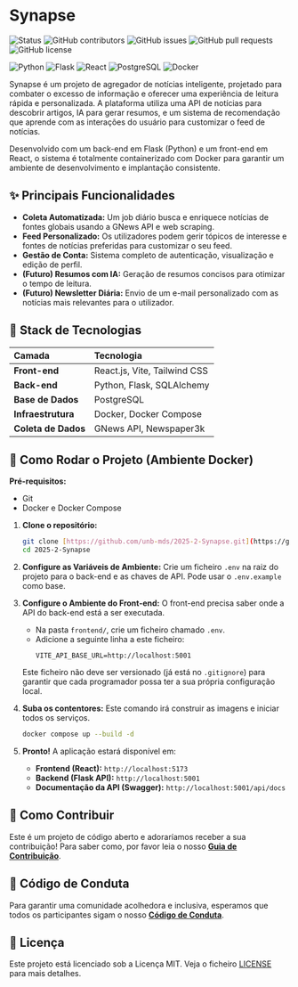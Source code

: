 # Synapse

![Status](https://img.shields.io/badge/status-em%20desenvolvimento-yellow.svg)
![GitHub contributors](https://img.shields.io/github/contributors/unb-mds/2025-2-Synapse.svg)
![GitHub issues](https://img.shields.io/github/issues/unb-mds/2025-2-Synapse.svg)
![GitHub pull requests](https://img.shields.io/github/issues-pr/unb-mds/2025-2-Synapse.svg)
![GitHub license](https://img.shields.io/github/license/unb-mds/2025-2-Synapse.svg)

![Python](https://img.shields.io/badge/Python-3776AB.svg?logo=python&logoColor=white)
![Flask](https://img.shields.io/badge/Flask-000000.svg?logo=flask&logoColor=white)
![React](https://img.shields.io/badge/React-20232A.svg?logo=react&logoColor=61DAFB)
![PostgreSQL](https://img.shields.io/badge/PostgreSQL-4169E1.svg?logo=postgresql&logoColor=white)
![Docker](https://img.shields.io/badge/Docker-2496ED.svg?logo=docker&logoColor=white)

Synapse é um projeto de agregador de notícias inteligente, projetado para combater o excesso de informação e oferecer uma experiência de leitura rápida e personalizada. A plataforma utiliza uma API de notícias para descobrir artigos, IA para gerar resumos, e um sistema de recomendação que aprende com as interações do usuário para customizar o feed de notícias.

Desenvolvido com um back-end em Flask (Python) e um front-end em React, o sistema é totalmente containerizado com Docker para garantir um ambiente de desenvolvimento e implantação consistente.

## ✨ Principais Funcionalidades

* **Coleta Automatizada:** Um job diário busca e enriquece notícias de fontes globais usando a GNews API e web scraping.
* **Feed Personalizado:** Os utilizadores podem gerir tópicos de interesse e fontes de notícias preferidas para customizar o seu feed.
* **Gestão de Conta:** Sistema completo de autenticação, visualização e edição de perfil.
* **(Futuro) Resumos com IA:** Geração de resumos concisos para otimizar o tempo de leitura.
* **(Futuro) Newsletter Diária:** Envio de um e-mail personalizado com as notícias mais relevantes para o utilizador.

## 🚀 Stack de Tecnologias

| Camada | Tecnologia |
| :--- | :--- |
| **Front-end** | React.js, Vite, Tailwind CSS |
| **Back-end** | Python, Flask, SQLAlchemy |
| **Base de Dados** | PostgreSQL |
| **Infraestrutura** | Docker, Docker Compose |
| **Coleta de Dados**| GNews API, Newspaper3k |

## 🏁 Como Rodar o Projeto (Ambiente Docker)

**Pré-requisitos:**
* Git
* Docker e Docker Compose

1.  **Clone o repositório:**
    ```sh
    git clone [https://github.com/unb-mds/2025-2-Synapse.git](https://github.com/unb-mds/2025-2-Synapse.git)
    cd 2025-2-Synapse
    ```

2.  **Configure as Variáveis de Ambiente:**
    Crie um ficheiro `.env` na raiz do projeto para o back-end e as chaves de API. Pode usar o `.env.example` como base.

3.  **Configure o Ambiente do Front-end:**
    O front-end precisa saber onde a API do back-end está a ser executada.
    * Na pasta `frontend/`, crie um ficheiro chamado `.env`.
    * Adicione a seguinte linha a este ficheiro:
        ```env
        VITE_API_BASE_URL=http://localhost:5001
        ```
    Este ficheiro não deve ser versionado (já está no `.gitignore`) para garantir que cada programador possa ter a sua própria configuração local.

4.  **Suba os contentores:**
    Este comando irá construir as imagens e iniciar todos os serviços.
    ```sh
    docker compose up --build -d
    ```

5.  **Pronto!** A aplicação estará disponível em:
    * **Frontend (React):** `http://localhost:5173`
    * **Backend (Flask API):** `http://localhost:5001`
    * **Documentação da API (Swagger):** `http://localhost:5001/api/docs`

## 🤝 Como Contribuir
Este é um projeto de código aberto e adoraríamos receber a sua contribuição! Para saber como, por favor leia o nosso **[Guia de Contribuição](CONTRIBUTING.md)**.

## 📜 Código de Conduta
Para garantir uma comunidade acolhedora e inclusiva, esperamos que todos os participantes sigam o nosso **[Código de Conduta](CODE_OF_CONDUCT.md)**.

## 📄 Licença
Este projeto está licenciado sob a Licença MIT. Veja o ficheiro [LICENSE](LICENSE) para mais detalhes.
